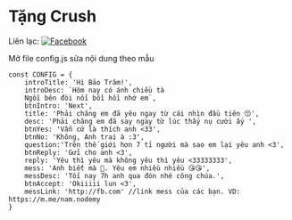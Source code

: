 # Tặng Crush


Liên lạc: 
[![Facebook](https://i.imgur.com/GRqy96ts.jpg)](https://www.facebook.com/BaoLong031203/)



Mở file config.js sửa nội dung theo mẫu
```
const CONFIG = {
    introTitle: 'Hi Bảo Trâm!',
    introDesc: `Hôm nay có ánh chiều tà
    Ngồi bên đòi nối bồi hồi nhớ em`,
    btnIntro: 'Next',
    title: 'Phải chăng em đã yêu ngay từ cái nhìn đầu tiên 😙',
    desc: 'Phải chăng em đã say ngay từ lúc thấy nụ cười ấy ',
    btnYes: 'Vẫn cứ là thích anh <33',
    btnNo: 'Không, Anh trai à :3',
    question:'Trên thế giới hơn 7 tỉ người mà sao em lại yêu anh <3',
    btnReply: 'Gửi cho anh <3',
    reply: 'Yêu thì yêu mà không yêu thì yêu <33333333',
    mess: 'Anh biết mà 🥰. Yêu em nhiều nhiều 😘😘',
    messDesc: 'Tối nay 7h anh qua đón nhé công chúa.',
    btnAccept: 'Okiiiii lun <3',
    messLink: 'http://fb.com' //link mess của các bạn. VD: https://m.me/nam.nodemy
}
```

